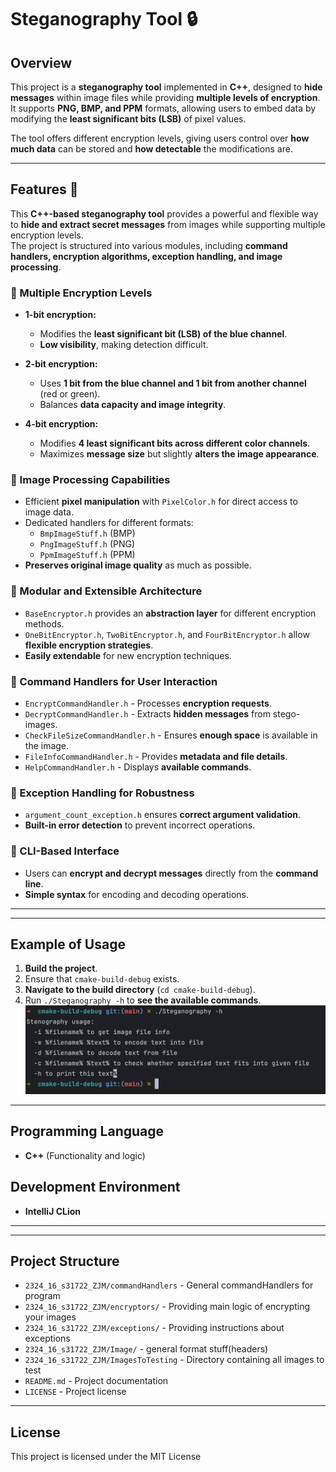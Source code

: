 # Steganography Tool 🔒
## Overview
This project is a **steganography tool** implemented in **C++**, designed to **hide messages** within image files while providing **multiple levels of encryption**.  
It supports **PNG, BMP, and PPM** formats, allowing users to embed data by modifying the **least significant bits (LSB)** of pixel values.

The tool offers different encryption levels, giving users control over **how much data** can be stored and **how detectable** the modifications are.

---
## **Features** 🚀
This **C++-based steganography tool** provides a powerful and flexible way to **hide and extract secret messages** from images while supporting multiple encryption levels.  
The project is structured into various modules, including **command handlers, encryption algorithms, exception handling, and image processing**.

### **🔹 Multiple Encryption Levels**
- **1-bit encryption:**
    - Modifies the **least significant bit (LSB) of the blue channel**.
    - **Low visibility**, making detection difficult.

- **2-bit encryption:**
    - Uses **1 bit from the blue channel and 1 bit from another channel** (red or green).
    - Balances **data capacity and image integrity**.

- **4-bit encryption:**
    - Modifies **4 least significant bits across different color channels**.
    - Maximizes **message size** but slightly **alters the image appearance**.

### **🔹 Image Processing Capabilities**
- Efficient **pixel manipulation** with `PixelColor.h` for direct access to image data.
- Dedicated handlers for different formats:
    - `BmpImageStuff.h` (BMP)
    - `PngImageStuff.h` (PNG)
    - `PpmImageStuff.h` (PPM)
- **Preserves original image quality** as much as possible.

### **🔹 Modular and Extensible Architecture**
- `BaseEncryptor.h` provides an **abstraction layer** for different encryption methods.
- `OneBitEncryptor.h`, `TwoBitEncryptor.h`, and `FourBitEncryptor.h` allow **flexible encryption strategies**.
- **Easily extendable** for new encryption techniques.

### **🔹 Command Handlers for User Interaction**
- `EncryptCommandHandler.h` - Processes **encryption requests**.
- `DecryptCommandHandler.h` - Extracts **hidden messages** from stego-images.
- `CheckFileSizeCommandHandler.h` - Ensures **enough space** is available in the image.
- `FileInfoCommandHandler.h` - Provides **metadata and file details**.
- `HelpCommandHandler.h` - Displays **available commands**.

### **🔹 Exception Handling for Robustness**
- `argument_count_exception.h` ensures **correct argument validation**.
- **Built-in error detection** to prevent incorrect operations.

### **🔹 CLI-Based Interface**
- Users can **encrypt and decrypt messages** directly from the **command line**.
- **Simple syntax** for encoding and decoding operations.

---
---
## **Example of Usage**
1. **Build the project**.
2. Ensure that `cmake-build-debug` exists.
3. **Navigate to the build directory** (`cd cmake-build-debug`).
4. Run `./Steganography -h` to **see the available commands**.
![Gameplay GIF](ImagesToTesting/ExampleOfExecution.png)

---
## **Programming Language**
- **C++** (Functionality and logic)
## **Development Environment**
- **IntelliJ CLion**
---

---
## **Project Structure**

- `2324_16_s31722_ZJM/commandHandlers` - General commandHandlers for program
- `2324_16_s31722_ZJM/encryptors/` - Providing main logic of encrypting your images
- `2324_16_s31722_ZJM/exceptions/` - Providing instructions about exceptions
- `2324_16_s31722_ZJM/Image/` - general format stuff(headers)
- `2324_16_s31722_ZJM/ImagesToTesting` - Directory containing all images to test
- `README.md` - Project documentation
- `LICENSE` - Project license
---
## License
This project is licensed under the MIT License

